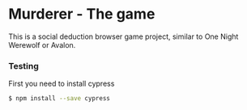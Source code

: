 # Murderer - The game

This is a social deduction browser game project, similar to One Night Werewolf or Avalon.
### Testing
First you need to install cypress

```sh
$ npm install --save cypress
```

